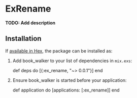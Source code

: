 # ExRename 

**TODO: Add description**

## Installation

If [available in Hex](https://hex.pm/docs/publish), the package can be installed as:

  1. Add book_walker to your list of dependencies in `mix.exs`:

        def deps do
          [{:ex_rename, "~> 0.0.1"}]
        end

  2. Ensure book_walker is started before your application:

        def application do
          [applications: [:ex_rename]]
        end
